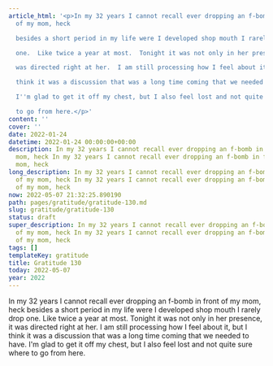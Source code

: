 ```yaml
---
article_html: '<p>In my 32 years I cannot recall ever dropping an f-bomb in front
  of my mom, heck

  besides a short period in my life were I developed shop mouth I rarely drop

  one.  Like twice a year at most.  Tonight it was not only in her presence, it

  was directed right at her.  I am still processing how I feel about it, but I

  think it was a discussion that was a long time coming that we needed to have.

  I''m glad to get it off my chest, but I also feel lost and not quite sure where

  to go from here.</p>'
content: ''
cover: ''
date: 2022-01-24
datetime: 2022-01-24 00:00:00+00:00
description: In my 32 years I cannot recall ever dropping an f-bomb in front of my
  mom, heck In my 32 years I cannot recall ever dropping an f-bomb in front of my
  mom, heck
long_description: In my 32 years I cannot recall ever dropping an f-bomb in front
  of my mom, heck In my 32 years I cannot recall ever dropping an f-bomb in front
  of my mom, heck
now: 2022-05-07 21:32:25.890190
path: pages/gratitude/gratitude-130.md
slug: gratitude/gratitude-130
status: draft
super_description: In my 32 years I cannot recall ever dropping an f-bomb in front
  of my mom, heck In my 32 years I cannot recall ever dropping an f-bomb in front
  of my mom, heck
tags: []
templateKey: gratitude
title: Gratitude 130
today: 2022-05-07
year: 2022
---
```


In my 32 years I cannot recall ever dropping an f-bomb in front of my mom, heck
besides a short period in my life were I developed shop mouth I rarely drop
one.  Like twice a year at most.  Tonight it was not only in her presence, it
was directed right at her.  I am still processing how I feel about it, but I
think it was a discussion that was a long time coming that we needed to have.
I'm glad to get it off my chest, but I also feel lost and not quite sure where
to go from here.